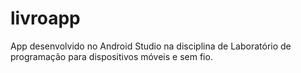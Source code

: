 # livroapp
App desenvolvido no Android Studio na disciplina de Laboratório de programação para dispositivos móveis e sem fio.
